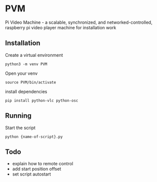 # PVM
Pi Video Machine - a scalable, synchronized, and networked-controlled, raspberry pi video player machine for installation work


## Installation

Create a virtual environment

`python3 -m venv PVM`

Open your venv

`source PVM/bin/activate`

install dependencies

`pip install python-vlc python-osc`


## Running

Start the script

`python {name-of-script}.py`


## Todo

- explain how to remote control
- add start position offset
- set script autostart